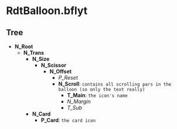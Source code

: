 # RdtBalloon.bflyt

## Tree

-   **N_Root**
    -   **N_Trans**
        -   **N_Size**
            -   **N_Scissor**
                -   **N_Offset**
                    -   _P_Reset_
                    -   **N_Scroll**: `contains all scrolling pars in the balloon (so only the text really)`
                        -   **T_Main**: `the icon's name`
                        -   _N_Margin_
                        -   _T_Sub_
        -   **N_Card**
            -   **P_Card**: `the card icon`
